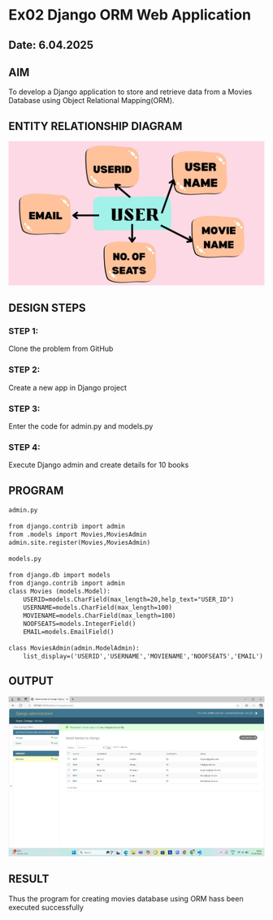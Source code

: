 # Ex02 Django ORM Web Application
## Date: 6.04.2025

## AIM
To develop a Django application to store and retrieve data from a Movies Database using Object Relational Mapping(ORM).

## ENTITY RELATIONSHIP DIAGRAM

![alt text](1.jpg)

## DESIGN STEPS

### STEP 1:
Clone the problem from GitHub

### STEP 2:
Create a new app in Django project

### STEP 3:
Enter the code for admin.py and models.py

### STEP 4:
Execute Django admin and create details for 10 books

## PROGRAM
```
admin.py

from django.contrib import admin
from .models import Movies,MoviesAdmin
admin.site.register(Movies,MoviesAdmin)

models.py

from django.db import models
from django.contrib import admin
class Movies (models.Model):
    USERID=models.CharField(max_length=20,help_text="USER_ID")
    USERNAME=models.CharField(max_length=100)
    MOVIENAME=models.CharField(max_length=100)
    NOOFSEATS=models.IntegerField()
    EMAIL=models.EmailField()

class MoviesAdmin(admin.ModelAdmin):
    list_display=('USERID','USERNAME','MOVIENAME','NOOFSEATS','EMAIL')

```

## OUTPUT

![alt text](<Screenshot 2025-04-17 000206.png>)


## RESULT
Thus the program for creating movies database using ORM hass been executed successfully
